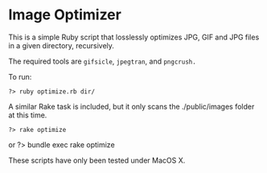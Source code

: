 # Image Optimizer

This is a simple Ruby script that losslessly optimizes JPG, GIF and JPG files in a given directory, recursively.

The required tools are `gifsicle`, `jpegtran`, and `pngcrush.`

To run:

    ?> ruby optimize.rb dir/

A similar Rake task is included, but it only scans the ./public/images folder at this time.

    ?> rake optimize
or
    ?> bundle exec rake optimize

These scripts have only been tested under MacOS X.
